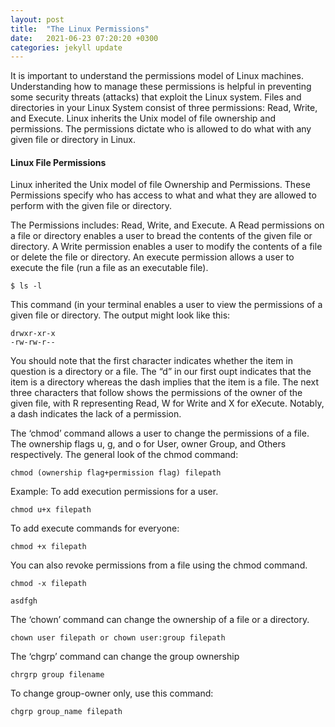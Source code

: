 ```yaml
---
layout: post
title:  "The Linux Permissions"
date:   2021-06-23 07:20:20 +0300
categories: jekyll update
---
```


It is important to understand the permissions model of Linux machines. Understanding how to manage these permissions is helpful in preventing some security threats (attacks) that exploit the Linux system. Files and directories in your Linux System consist of three permissions: Read, Write, and Execute. Linux inherits the Unix model of file ownership and permissions. The permissions dictate who is allowed to do what with any given file or directory in Linux.

<h4>Linux File Permissions</h4>

Linux inherited the Unix model of file Ownership and Permissions. These Permissions specify who has access to what and what they are allowed to perform with the given file or directory.

The Permissions includes: Read, Write, and Execute. A Read permissions on a file or directory enables a user to bread the contents of the given file or directory. A Write permission enables a user to modify the contents of a file or delete the file or directory. An execute permission allows a user to execute the file (run a file as an executable file). 

	$ ls -l 

This command (in your terminal enables a user to view the permissions of a given file or directory. The output might look like this: 

	drwxr-xr-x 
	-rw-rw-r--

You should note that the first character indicates whether the item in question is a directory or a file. The “d” in our first oupt indicates that the item is a directory whereas the dash implies that the item is a file. The next three characters that follow shows the permissions of the owner of the given file, with R representing Read, W for Write and X for eXecute. Notably, a dash indicates the lack of a permission. 

The ‘chmod’ command allows a user to change the permissions of a file. The ownership flags u, g, and o for User, owner Group, and Others respectively. The general look of the chmod command: 

	chmod (ownership flag+permission flag) filepath

Example: To add execution permissions for a user. 

	chmod u+x filepath

To add execute commands for everyone:

	chmod +x filepath

You can also revoke permissions from a file using the chmod command. 

	chmod -x filepath

	asdfgh

The ‘chown’ command can change the ownership of a file or a directory.

	chown user filepath or chown user:group filepath

The ‘chgrp’ command can change the group ownership 

	chrgrp group filename

To change group-owner only, use this command:

	chgrp group_name filepath
